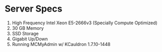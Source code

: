 <h1> Server Specs </h1>
<ol>

  <li>High Frequency Intel Xeon E5-2666v3 (Specially Compute Optimized)</li>

  <li>30 GB Memory</li>

  <li>SSD Storage</li>

  <li>Gigabit Up/Down</li>

  <li>Running MCMyAdmin w/ KCauldron 1.7.10-1448</li>

</ol>
